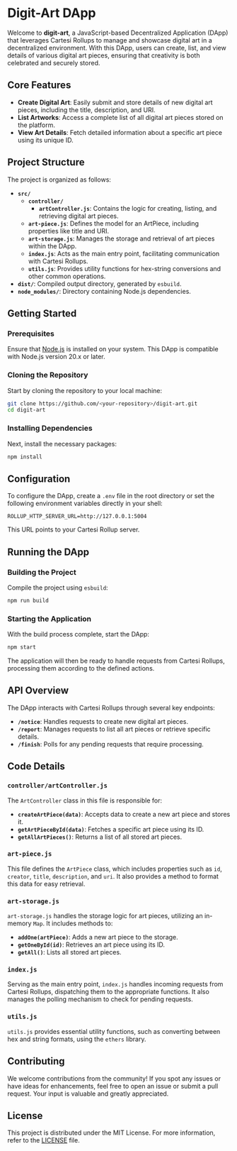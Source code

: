 # Digit-Art DApp

Welcome to **digit-art**, a JavaScript-based Decentralized Application (DApp) that leverages Cartesi Rollups to manage and showcase digital art in a decentralized environment. With this DApp, users can create, list, and view details of various digital art pieces, ensuring that creativity is both celebrated and securely stored.

## Core Features

- **Create Digital Art**: Easily submit and store details of new digital art pieces, including the title, description, and URI.
- **List Artworks**: Access a complete list of all digital art pieces stored on the platform.
- **View Art Details**: Fetch detailed information about a specific art piece using its unique ID.

## Project Structure

The project is organized as follows:

- **`src/`**
  - **`controller/`**
    - **`artController.js`**: Contains the logic for creating, listing, and retrieving digital art pieces.
  - **`art-piece.js`**: Defines the model for an ArtPiece, including properties like title and URI.
  - **`art-storage.js`**: Manages the storage and retrieval of art pieces within the DApp.
  - **`index.js`**: Acts as the main entry point, facilitating communication with Cartesi Rollups.
  - **`utils.js`**: Provides utility functions for hex-string conversions and other common operations.
- **`dist/`**: Compiled output directory, generated by `esbuild`.
- **`node_modules/`**: Directory containing Node.js dependencies.

## Getting Started

### Prerequisites

Ensure that [Node.js](https://nodejs.org/) is installed on your system. This DApp is compatible with Node.js version 20.x or later.

### Cloning the Repository

Start by cloning the repository to your local machine:

```bash
git clone https://github.com/<your-repository>/digit-art.git
cd digit-art
```

### Installing Dependencies

Next, install the necessary packages:

```bash
npm install
```

## Configuration

To configure the DApp, create a `.env` file in the root directory or set the following environment variables directly in your shell:

```env
ROLLUP_HTTP_SERVER_URL=http://127.0.0.1:5004
```

This URL points to your Cartesi Rollup server.

## Running the DApp

### Building the Project

Compile the project using `esbuild`:

```bash
npm run build
```

### Starting the Application

With the build process complete, start the DApp:

```bash
npm start
```

The application will then be ready to handle requests from Cartesi Rollups, processing them according to the defined actions.

## API Overview

The DApp interacts with Cartesi Rollups through several key endpoints:

- **`/notice`**: Handles requests to create new digital art pieces.
- **`/report`**: Manages requests to list all art pieces or retrieve specific details.
- **`/finish`**: Polls for any pending requests that require processing.

## Code Details

### `controller/artController.js`

The `ArtController` class in this file is responsible for:

- **`createArtPiece(data)`**: Accepts data to create a new art piece and stores it.
- **`getArtPieceById(data)`**: Fetches a specific art piece using its ID.
- **`getAllArtPieces()`**: Returns a list of all stored art pieces.

### `art-piece.js`

This file defines the `ArtPiece` class, which includes properties such as `id`, `creator`, `title`, `description`, and `uri`. It also provides a method to format this data for easy retrieval.

### `art-storage.js`

`art-storage.js` handles the storage logic for art pieces, utilizing an in-memory `Map`. It includes methods to:

- **`addOne(artPiece)`**: Adds a new art piece to the storage.
- **`getOneById(id)`**: Retrieves an art piece using its ID.
- **`getAll()`**: Lists all stored art pieces.

### `index.js`

Serving as the main entry point, `index.js` handles incoming requests from Cartesi Rollups, dispatching them to the appropriate functions. It also manages the polling mechanism to check for pending requests.

### `utils.js`

`utils.js` provides essential utility functions, such as converting between hex and string formats, using the `ethers` library.

## Contributing

We welcome contributions from the community! If you spot any issues or have ideas for enhancements, feel free to open an issue or submit a pull request. Your input is valuable and greatly appreciated.

## License

This project is distributed under the MIT License. For more information, refer to the [LICENSE](LICENSE) file.